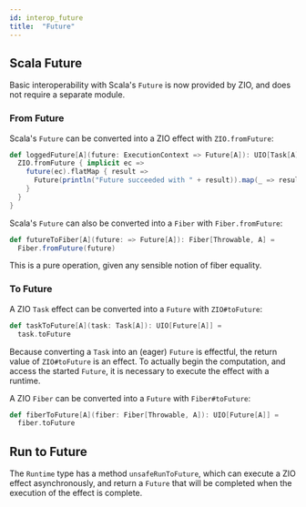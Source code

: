 ```yaml
---
id: interop_future
title:  "Future"
---
```


## Scala Future

Basic interoperability with Scala's `Future` is now provided by ZIO, and does not require a separate module.

### From Future

Scala's `Future` can be converted into a ZIO effect with `ZIO.fromFuture`:

```scala
def loggedFuture[A](future: ExecutionContext => Future[A]): UIO[Task[A]] = {
  ZIO.fromFuture { implicit ec =>
    future(ec).flatMap { result =>
      Future(println("Future succeeded with " + result)).map(_ => result)
    }
  }
}
```

Scala's `Future` can also be converted into a `Fiber` with `Fiber.fromFuture`:

```scala
def futureToFiber[A](future: => Future[A]): Fiber[Throwable, A] = 
  Fiber.fromFuture(future)
```

This is a pure operation, given any sensible notion of fiber equality.

### To Future

A ZIO `Task` effect can be converted into a `Future` with `ZIO#toFuture`:

```scala
def taskToFuture[A](task: Task[A]): UIO[Future[A]] = 
  task.toFuture
```

Because converting a `Task` into an (eager) `Future` is effectful, the return value of `ZIO#toFuture` is an effect. To actually begin the computation, and access the started `Future`, it is necessary to execute the effect with a runtime.

A ZIO `Fiber` can be converted into a `Future` with `Fiber#toFuture`:

```scala
def fiberToFuture[A](fiber: Fiber[Throwable, A]): UIO[Future[A]] = 
  fiber.toFuture
```

## Run to Future

The `Runtime` type has a method `unsafeRunToFuture`, which can execute a ZIO effect asynchronously, and return a `Future` that will be completed when the execution of the effect is complete.
